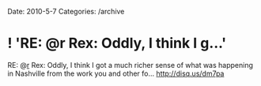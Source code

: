 Date: 2010-5-7
Categories: /archive

# ! 'RE: @r Rex: Oddly, I think I g...'

RE: @<a href="http://twitter.com/r" class="aktt_username">r</a> Rex: Oddly, I think I got a much richer sense of what was happening in Nashville from the work you and other fo… <a href="http://disq.us/dm7pa" rel="nofollow">http://disq.us/dm7pa</a>
